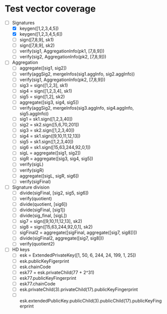 # Test vector coverage

- [ ] Signatures
  - [x] keygen([1,2,3,4,5])
  - [x] keygen([1,2,3,4,5,6])
  - [ ] sign([7,8,9], sk1)
  - [ ] sign([7,8,9], sk2)
  - [ ] verify(sig1, AggregationInfo(pk1, [7,8,9]))
  - [ ] verify(sig2, AggregationInfo(pk2, [7,8,9]))

- [ ] Aggregation
  - [ ] aggregate([sig1, sig2])
  - [ ] verify(aggSig2, mergeInfos(sig1.aggInfo, sig2.aggInfo))
  - [ ] verify(sig1, AggregationInfo(pk2, [7,8,9]))
  - [ ] sig3 = sign([1,2,3], sk1)
  - [ ] sig4 = sign([1,2,3,4], sk1)
  - [ ] sig5 = sign([1,2], sk2)
  - [ ] aggregate([sig3, sig4, sig5])
  - [ ] verify(aggSig2, mergeInfos(sig3.aggInfo, sig4.aggInfo, sig5.aggInfo))
  - [ ] sig1 = sk1.sign([1,2,3,40])
  - [ ] sig2 = sk2.sign([5,6,70,201])
  - [ ] sig3 = sk2.sign([1,2,3,40])
  - [ ] sig4 = sk1.sign([9,10,11,12,13])
  - [ ] sig5 = sk1.sign([1,2,3,40])
  - [ ] sig6 = sk1.sign([15,63,244,92,0,1])
  - [ ] sigL = aggregate([sig1, sig2])
  - [ ] sigR = aggregate([sig3, sig4, sig5])
  - [ ] verify(sigL)
  - [ ] verify(sigR)
  - [ ] aggregate([sigL, sigR, sig6])
  - [ ] verify(sigFinal)

- [ ] Signature division
  - [ ] divide(sigFinal, [sig2, sig5, sig6])
  - [ ] verify(quotient)
  - [ ] divide(quotient, [sig6])
  - [ ] divide(sigFinal, [sig1])
  - [ ] divide(sig\_final, [sigL])
  - [ ] sig7 = sign([9,10,11,12,13], sk2)
  - [ ] sig8 = sign([15,63,244,92,0,1], sk2)
  - [ ] sigFinal2 = aggregate([sigFinal, aggregate([sig7, sig8])])
  - [ ] divide(sigFinal2, aggregate([sig7, sig8]))
  - [ ] verify(quotient2)

- [ ] HD keys
  - [ ] esk = ExtendedPrivateKey([1, 50, 6, 244, 24, 199, 1, 25])
  - [ ] esk.publicKeyFigerprint
  - [ ] esk.chainCode
  - [ ] esk77 = esk.privateChild(77 + 2^31)
  - [ ] esk77.publicKeyFingerprint
  - [ ] esk77.chainCode
  - [ ] esk.privateChild(3).privateChild(17).publicKeyFingerprint
  - [ ] esk.extendedPublicKey.publicChild(3).publicChild(17).publicKeyFingerprint
